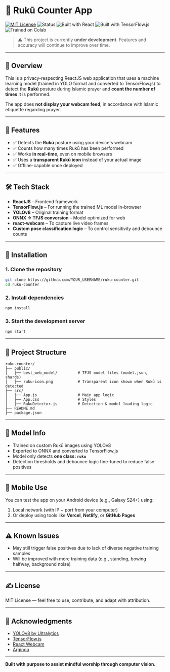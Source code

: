# 🕌 Rukū Counter App

[![MIT License](https://img.shields.io/badge/license-MIT-blue.svg)](LICENSE)
![Status](https://img.shields.io/badge/status-in%20development-yellow)
![Built with React](https://img.shields.io/badge/built%20with-React-blue)
![Built with TensorFlow.js](https://img.shields.io/badge/TensorFlow.js-Enabled-orange)
![Trained on Colab](https://img.shields.io/badge/Google%20Colab-F9AB00.svg?style=for-the-badge&logo=Google-Colab&logoColor=orange)

> ⚠️ This project is currently **under development**. Features and accuracy will continue to improve over time.

---

## 📖 Overview

This is a privacy-respecting ReactJS web application that uses a machine learning model (trained in YOLO format and converted to TensorFlow.js) to detect the **Rukū** posture during Islamic prayer and **count the number of times** it is performed.

The app does **not display your webcam feed**, in accordance with Islamic etiquette regarding prayer.

---

## 📸 Features

- ✅ Detects the **Rukū** posture using your device's webcam
- ✅ Counts how many times Rukū has been performed
- ✅ Works **in real-time**, even on mobile browsers
- ✅ Uses a **transparent Rukū icon** instead of your actual image
- ✅ Offline-capable once deployed

---

## 🛠️ Tech Stack

- **ReactJS** – Frontend framework
- **TensorFlow.js** – For running the trained ML model in-browser
- **YOLOv8** – Original training format
- **ONNX → TFJS conversion** – Model optimized for web
- **react-webcam** – To capture live video frames
- **Custom pose classification logic** – To control sensitivity and debounce counts

---

## 🚀 Installation

### 1. Clone the repository

```bash
git clone https://github.com/YOUR_USERNAME/ruku-counter.git
cd ruku-counter
```

### 2. Install dependencies

```bash
npm install
```

### 3. Start the development server

```bash
npm start
```

---

## 📂 Project Structure

```
ruku-counter/
├── public/
│   ├── best_web_model/         # TFJS model files (model.json, shards)
│   ├── ruku-icon.png           # Transparent icon shown when Rukū is detected
├── src/
│   ├── App.js                  # Main app logic
│   ├── App.css                 # Styles
│   ├── RukuDetector.js         # Detection & model loading logic
├── README.md
├── package.json
```

---

## 🤖 Model Info

- Trained on custom Rukū images using YOLOv8
- Exported to ONNX and converted to TensorFlow.js
- Model only detects **one class: `ruku`**
- Detection thresholds and debounce logic fine-tuned to reduce false positives

---

## 📱 Mobile Use

You can test the app on your Android device (e.g., Galaxy S24+) using:

1. Local network (with IP + port from your computer)
2. Or deploy using tools like **Vercel**, **Netlify**, or **GitHub Pages**

---

## ⚠️ Known Issues

- May still trigger false positives due to lack of diverse negative training samples
- Will be improved with more training data (e.g., standing, bowing halfway, background noise)

---

## ✍️ License

MIT License — feel free to use, contribute, and adapt with attribution.

---

## 🤝 Acknowledgments

- [YOLOv8 by Ultralytics](https://github.com/ultralytics/yolov5)
- [TensorFlow.js](https://www.tensorflow.org/js)
- [React Webcam](https://www.npmjs.com/package/react-webcam)
- [Arginoa](https://github.com/Arginoa)

---

**Built with purpose to assist mindful worship through computer vision.**
